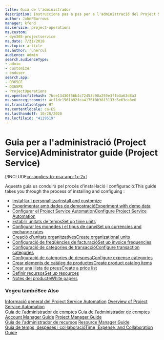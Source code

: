 ```yaml
---
title: Guia de l'administrador
description: Instruccions pas a pas per a l'administració del Project Service
author: JohnPBurrows
manager: kfend
ms.service: project-operations
ms.custom:
- dyn365-projectservice
ms.date: 7/31/2018
ms.topic: article
ms.author: ruhercul
audience: Admin
search.audienceType:
- admin
- customizer
- enduser
search.app:
- D365CE
- D365PS
- ProjectOperations
ms.openlocfilehash: 7bce13430f56b4c72453c90a259e3ffb3a63d8a3
ms.sourcegitcommit: 4cf1dc1561b92fca4175f0b3813133c5e63ce8e6
ms.translationtype: HT
ms.contentlocale: ca-ES
ms.lasthandoff: 10/28/2020
ms.locfileid: "4129519"
---
```

# <a name="administrator-guide-project-service"></a><span data-ttu-id="4bf5c-103">Guia per a l'administració (Project Service)</span><span class="sxs-lookup"><span data-stu-id="4bf5c-103">Administrator guide (Project Service)</span></span>

[!INCLUDE[cc-applies-to-psa-app-1x-2x](../includes/cc-applies-to-psa-app-1x-2x.md)]

<span data-ttu-id="4bf5c-104">Aquesta guia us conduirà pel procés d'instal·lació i configuració:</span><span class="sxs-lookup"><span data-stu-id="4bf5c-104">This guide takes you through the process of installing and configuing :</span></span>  
  
- [<span data-ttu-id="4bf5c-105">Instal·lar i personalitzar</span><span class="sxs-lookup"><span data-stu-id="4bf5c-105">Install and customize</span></span>](install-customize.md)
- [<span data-ttu-id="4bf5c-106">Experimentar amb dades de demostració</span><span class="sxs-lookup"><span data-stu-id="4bf5c-106">Experiment with demo data</span></span>](use-demo-data.md)
- [<span data-ttu-id="4bf5c-107">Configurar el Project Service Automation</span><span class="sxs-lookup"><span data-stu-id="4bf5c-107">Configure Project Service Automation</span></span>](configure.md)
- [<span data-ttu-id="4bf5c-108">Establir unitats de temps</span><span class="sxs-lookup"><span data-stu-id="4bf5c-108">Set up time units</span></span>](set-up-time-units.md)
- [<span data-ttu-id="4bf5c-109">Configurar les monedes i el tipus de canvi</span><span class="sxs-lookup"><span data-stu-id="4bf5c-109">Set up currencies and exchange rates</span></span>](set-up-currencies-exchange-rates.md)
- [<span data-ttu-id="4bf5c-110">Creació d'unitats organitzatives</span><span class="sxs-lookup"><span data-stu-id="4bf5c-110">Create organizational units</span></span>](create-organizational-units.md)
- [<span data-ttu-id="4bf5c-111">Configuració de freqüències de facturació</span><span class="sxs-lookup"><span data-stu-id="4bf5c-111">Set up invoice frequencies</span></span>](set-up-invoice-frequencies.md)
- [<span data-ttu-id="4bf5c-112">Configuració de categories de transacció</span><span class="sxs-lookup"><span data-stu-id="4bf5c-112">Configure transaction categories</span></span>](configure-transaction-categories.md)
- [<span data-ttu-id="4bf5c-113">Configuració de categories de despesa</span><span class="sxs-lookup"><span data-stu-id="4bf5c-113">Configure expense categories</span></span>](configure-expense-categories.md)
- [<span data-ttu-id="4bf5c-114">Crear elements de catàleg de productes</span><span class="sxs-lookup"><span data-stu-id="4bf5c-114">Create product catalog items</span></span>](create-product-catalog-items.md)
- [<span data-ttu-id="4bf5c-115">Crear una llista de preus</span><span class="sxs-lookup"><span data-stu-id="4bf5c-115">Create a price list</span></span>](create-price-list.md)
- [<span data-ttu-id="4bf5c-116">Definir recursos</span><span class="sxs-lookup"><span data-stu-id="4bf5c-116">Set up resources</span></span>](set-up-resources.md)
- [<span data-ttu-id="4bf5c-117">Notes del producte</span><span class="sxs-lookup"><span data-stu-id="4bf5c-117">White papers</span></span>](white-papers.md)
  
### <a name="see-also"></a><span data-ttu-id="4bf5c-118">Vegeu també</span><span class="sxs-lookup"><span data-stu-id="4bf5c-118">See Also</span></span>  
 <span data-ttu-id="4bf5c-119">[Informació general del Project Service Automation](../psa/overview.md)  </span><span class="sxs-lookup"><span data-stu-id="4bf5c-119">[Overview of Project Service Automation](../psa/overview.md)  </span></span>  
 <span data-ttu-id="4bf5c-120">[Guia de l'administrador de comptes](../psa/account-manager-guide.md) [Guia de l'administrador de comptes](../psa/project-manager-guide.md) </span><span class="sxs-lookup"><span data-stu-id="4bf5c-120">[Account Manager Guide](../psa/account-manager-guide.md) [Project Manager Guide](../psa/project-manager-guide.md) </span></span>  
 <span data-ttu-id="4bf5c-121">[Guia de l'administrador de recursos](../psa/resource-manager-guide.md) </span><span class="sxs-lookup"><span data-stu-id="4bf5c-121">[Resource Manager Guide](../psa/resource-manager-guide.md) </span></span>  
 [<span data-ttu-id="4bf5c-122">Guia de temps, despeses i col·laboració</span><span class="sxs-lookup"><span data-stu-id="4bf5c-122">Time, Expense, and Collaboration Guide</span></span>](../psa/time-expense-collaboration-guide.md)
